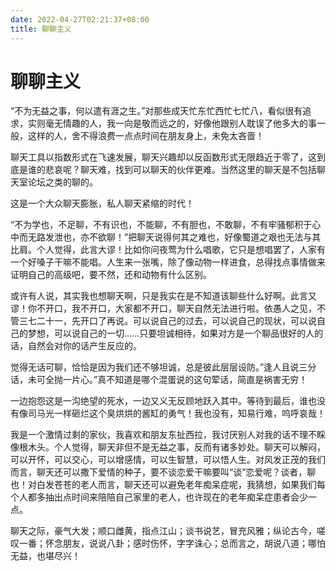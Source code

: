 ```yaml
---
date: 2022-04-27T02:21:37+08:00
title: 聊聊主义
---
```


# 聊聊主义

“不为无益之事，何以遣有涯之生。”对那些成天忙东忙西忙七忙八，看似很有追求，实则毫无情趣的人，我一向是敬而远之的，好像他跟别人耽误了他多大的事一般，这样的人，舍不得浪费一点点时间在朋友身上，未免太吝啬！

聊天工具以指数形式在飞速发展，聊天兴趣却以反函数形式无限趋近于零了，这到底是谁的悲哀呢？聊天难，找到可以聊天的伙伴更难。当然这里的聊天是不包括聊天室论坛之类的聊的。

这是一个大众聊天膨胀，私人聊天紧缩的时代！

“不为学也，不足聊，不有识也，不能聊，不有胆也，不敢聊，不有牢骚郁积于心中而无路发泄也，亦不欲聊！”把聊天说得何其之难也，好像蜀道之艰也无法与其比肩。个人觉得，此言大谬！比如你问夜莺为什么唱歌，它只是想唱罢了，人家有一个好嗓子干嘛不能唱。人生来一张嘴，除了像动物一样进食，总得找点事情做来证明自己的高级吧，要不然，还和动物有什么区别。

或许有人说，其实我也想聊天啊，只是我实在是不知道该聊些什么好啊。此言又谬！你不开口，我不开口，大家都不开口，聊天自然无法进行啦。依愚人之见，不管三七二十一，先开口了再说。可以说自己的过去，可以说自己的现状，可以说自己的梦想，可以说自己的一切……只要坦诚相待，如果对方是一个聊品很好的人的话，自然会对你的话产生反应的。

觉得无话可聊，恰恰是因为我们还不够坦诚，总是彼此层层设防。”逢人且说三分话，未可全抛一片心。”真不知道是哪个混蛋说的这句荤话，简直是祸害无穷！

一边抱怨这是一沟绝望的死水，一边又义无反顾地跃入其中。等待到最后，谁也没有像司马光一样砸烂这个臭烘烘的酱缸的勇气！我也没有，知易行难，呜呼哀哉！

我是一个激情过剩的家伙，我喜欢和朋友东扯西拉，我讨厌别人对我的话不理不睬像根木头。个人觉得，聊天非但不是无益之事，反而有诸多妙处。聊天可以解闷，可以开怀，可以交心，可以增感情，可以生智慧，可以悟人生。对风发正茂的我们而言，聊天还可以撒下爱情的种子，要不谈恋爱干嘛要叫“谈”恋爱呢？谈者，聊也！对白发苍苍的老人而言，聊天还可以避免老年痴呆症呢，我猜想，如果我们每个人都多抽出点时间来陪陪自己家里的老人，也许现在的老年痴呆症患者会少一点。

聊天之际，豪气大发；顺口雌黄，指点江山；谈书说艺，冒充风雅；纵论古今，嗟叹一番；怀念朋友，说说八卦；感时伤怀，字字诛心；总而言之，胡说八道；哪怕无益，也堪尽兴！
